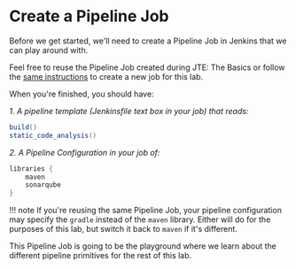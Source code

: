 # Create a Pipeline Job

Before we get started, we'll need to create a Pipeline Job in Jenkins that we can play around with.

Feel free to reuse the Pipeline Job created during JTE: The Basics or follow the [same instructions](../jte-the-basics/2-pipeline-job.md) to create a new job for this lab.

When you're finished, you should have:

*1. A pipeline template (Jenkinsfile text box in your job) that reads:*

``` groovy
build()
static_code_analysis()
```

*2. A Pipeline Configuration in your job of:*

``` groovy
libraries {
    maven
    sonarqube
}
```

!!! note
    If you're reusing the same Pipeline Job, your pipeline configuration may specify the `gradle` instead of the `maven` library. Either will do for the purposes of this lab, but switch it back to `maven` if it's different.

This Pipeline Job is going to be the playground where we learn about the different pipeline primitives for the rest of this lab.

